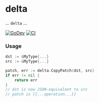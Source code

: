 # delta

... `delta` ...

[![GoDev](https://img.shields.io/static/v1?label=godoc&message=reference&color=00add8)](https://pkg.go.dev/github.com/jpillora/deltacopy)
[![CI](https://github.com/jpillora/deltacopy/workflows/CI/badge.svg)](https://github.com/jpillora/deltacopy/actions?workflow=CI)

### Usage

```go
dst := &MyType{...}
src := &MyType{...}

patch, err := delta.CopyPatch(dst, src)
if err != nil {
	return err
}
// dst is now JSON-equivalent to src
// patch is [{...operation...}]
```
